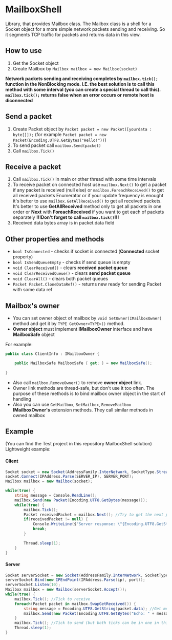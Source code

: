 # MailboxShell
Library, that provides Mailbox class. The Mailbox class is a shell for a Socket object for a more simple network packets sending and receiving.
So it segments TCP traffic for packets and returns data in this view.

## How to use
1. Get the Socket object
2. Create Mailbox by `Mailbox mailbox = new Mailbox(socket)`

**Network packets sending and receiving completes by `mailbox.tick();` function in the NonBlocking mode. I.E. the best solution is to call this method with some interval (you can create a special thread to call this). `mailbox.tick();` returns false when an error occurs or remote host is diconnected**

## Send a packet
1. Create Packet object by `Packet packet = new Packet([yourdata : byte[]]);` (for example `Packet packet = new Packet(Encoding.UTF8.GetBytes("Hello!"))`)
2. To send packet call `mailbox.Send(packet)`
3. Call `mailbox.Tick()`

## Receive a packet
1. Call `mailbox.Tick()` in main or other thread with some time intervals
2. To receive packet on connected host use `mailbox.Next()` to get a packet if any packet is received (null else) or `mailbox.ForeachReceived()` to get all received packets Enumerator or if your update frequency is enought it's better to use `mailbox.GetAllReceived()` to get all received packets. It's better to use **GetAllReceived** method only to get all packets in one order or **Next** with **ForeachReceived** if you want to get each of packets separately
**!!!Don't forget to call `mailbox.tick()`!!!**
3. Received data bytes array is in packet.data field

## Other properties and methods
* `bool IsConnected` - checks if socket is connected (**Connected** socket property)
* `bool IsSendQueueEmpty` - checks if send queue is empty
* `void ClearReceived()` - clears **received packet queue**
* `void ClearReceivedQueue()` - clears **send packet queue**
* `void ClearAll()` - clears both packet queues
* `Packet Packet.CloneDataRef()` - returns new ready for sending Packet with some data ref

## Mailbox's owner
* You can set owner object of mailbox by `void SetOwner(IMailboxOwner)` method and get it by `TYPE GetOwner<TYPE>()` method.  
* **Owner object** must implement **IMailboxOwner** interface and have **MailboxSafe** object  


For example:
```c#
public class ClientInfo : IMailboxOwner { 

	public MailboxSafe MailboxSafe { get; } = new MailboxSafe();
	
}
```

* Also call `mailbox.RemoveOwner()` to remove **owner object** link.
* Owner link methods are thread-safe, but don't use it too often. The purpose of these methods is to bind mailbox owner object in the start of handling
* Also you can use `GetMailbox`, `SetMailbox`, `RemoveMailbox` **IMailboxOwner's** extension methods. They call similar methods in owned mailbox



## Example
(You can find the Test project in this repository MailboxShell solution)
Lightweight example:

#### Client
```c#
Socket socket = new Socket(AddressFamily.InterNetwork, SocketType.Stream, ProtocolType.Tcp);
socket.Connect(IPAddress.Parse(SERVER_IP), SERVER_PORT);
Mailbox mailbox = new Mailbox(socket);

while(true) {
	string message = Console.ReadLine();
	mailbox.Send(new Packet(Encoding.UTF8.GetBytes(message)));
	while(true) {
		mailbox.Tick();
		Packet receivedPacket = mailbox.Next(); //Try to get the next packet
		if(receivedPacket != null) {
			Console.WriteLine($"Server response: \"{Encoding.UTF8.GetString(receivedPacket.data)}\"");
			break;			
		}
			
		Thread.sleep(1);
	}
}
```

#### Server
```c#
Socket serverSocket = new Socket(AddressFamily.InterNetwork, SocketType.Stream, ProtocolType.Tcp);
serverSocket.Bind(new IPEndPoint(IPAddress.Parse(ip), port));
serverSocket.Listen(10);
Mailbox mailbox = new Mailbox(serverSocket.Accept());
while(true) {
	mailbox.Tick(); //Tick to receive
	foreach(Packet packet in mailbox.SwapGetReceived()) {
		string message = Encoding.UTF8.GetString(packet.data); //Get message from packet.data
		mailbox.Send(new Packet(Encoding.UTF8.GetBytes("Echo: " + message))); //Send response
	}
	mailbox.Tick(); //Tick to send (but both ticks can be in one in this case)
	Thread.sleep(1);
}
```